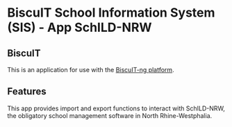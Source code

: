 # BiscuIT School Information System (SIS) - App SchILD-NRW

## BiscuIT

This is an application for use with the [BiscuIT-ng platform][BiscuIT-ng].

## Features

This app provides import and export functions to interact with SchILD-NRW,
the obligatory school management software in North Rhine-Westphalia.


[BiscuIT-ng]: https://edugit.org/Teckids/BiscuIT/BiscuIT-ng
